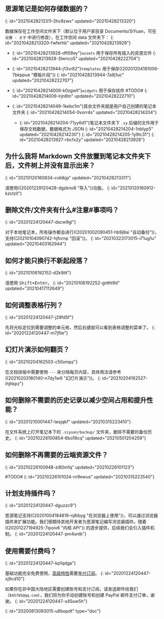 ## 思源笔记是如何存储数据的？
{: id="20210428213311-2hv9zwx" updated="20210428213320"}

数据保存在工作空间文件夹下（默认位于用户家目录 Documents/SiYuan，可在 `设置 - 关于` 中进行修改），在工作空间 data 文件夹下：
{: id="20210428213320-fwferhb" updated="20210428213926"}

* {: id="20210428213928-dft58ey"}`assets` 用于保存所有插入的资源文件
  {: id="20210428213928-3lwnco5" updated="20210428222704"}
* {: id="20210428213944-j13vr82"}`templates` 用于保存((20201204181006-7bkppue "模板片段"))
  {: id="20210428213944-7a9j1uc" updated="20210428222707"}
* {: id="20210428214009-k0zgwll"}`widgets` 用于保存挂件 #TODO#
  {: id="20210428214009-lrjn6tn" updated="20210428222710"}
* {: id="20210428214049-1kebc1m"}其余文件夹就是用户自己创建的笔记本文件夹
  {: id="20210428214054-0vorr4s" updated="20210428214204"}

  * {: id="20210428214204-71yy6d1"}笔记本文件夹下 `.sy` 后缀的文件用于保存文档数据，数据格式为 JSON
    {: id="20210428214204-1nblyp5" updated="20210428214230"}
  {: id="20210428214205-1y9lc31"}
{: id="20210428213927-rbcfx2y" updated="20210428213928"}

## 为什么我将 Markdown 文件放置到笔记本文件夹下后，文件树上并没有显示出来？
{: id="20210120160834-cvktkjp" updated="20210428213311"}

请使用((20201229120428-dgzkno8 "导入"))功能。
{: id="20210120160912-kzctzll"}

## 删除文件/文件夹有什么#注意#事项吗？
{: id="20201224120447-dscw9gl"}

对于本地笔记本，所有操作都会进行((20201002090451-hb9j8ai "自动备份"))，支持((20210104090742-hjfornp "回滚"))。
{: id="20210323173015-i71ug1u" updated="20210403162944"}

## 如何才能只换行不新起段落？
{: id="20210106192152-d2k9itt"}

请使用 <kbd>Shift+Enter</kbd>。
{: id="20210106192252-gntht9d" updated="20210417112649"}

## 如何调整表格行列？
{: id="20201224120447-j29fd5f"}

先将光标定位到需要调整的单元格，然后右键就可以看到表格调整的菜单了。
{: id="20201224120447-m7jflie"}

## 幻灯片演示如何翻页？
{: id="20210204162503-c50xmpz"}

在文档排版中需要使用 `---` 来分隔每页内容，具体用法请参考((20210203180140-n7dy1w6 "幻灯片演示"))。
{: id="20210204162527-ihjhkpz"}

## 如何删除不需要的历史记录以减少空间占用和提升性能？
{: id="20201210001447-tesjqkf" updated="20210315223410"}

在文件系统上打开笔记本下的 `.siyuan/backup/` 文件夹，删除不需要的备份历史。
{: id="20210226100854-6bo19cq" updated="20210501204259"}

## 如何删除不再需要的云端资源文件？
{: id="20210226100948-zi80m1q" updated="20210226101123"}

#TODO#
{: id="20210226101024-nr9ewus" updated="20210315223540"}

## 计划支持插件吗？
{: id="20201224120447-dguzzc9"}

思源笔记支持((20201004184819-nj8ibyg "在浏览器上使用"))，可以通过浏览器插件来扩展功能。我们很期待其他开发者为思源笔记编写浏览器插件。随着((20201227194925-7ipoiv6 "内核 API")) 的逐步提供，后续我们会引入插件机制。
{: id="20201224120447-pm4sntk"}

## 使用需要付费吗？
{: id="20201224120447-kp1qdga"}

基础功能完全免费使用，[高级特性](https://b3log.org/siyuan/advanced_features.html)需要[年付订阅](https://b3log.org/siyuan/pricing.html)。
{: id="20201224120447-xj9cd10"}

如果你在非中国大陆地区需要创建账号和支付订阅，请发送邮件给我们（`845765@qq.com`），我们将为你手动创建账号和创建 PayPal 邮件支付订单，谢谢。
{: id="20201224120447-s45uw5h"}


{: id="20200813093015-u6bopdt" type="doc"}

